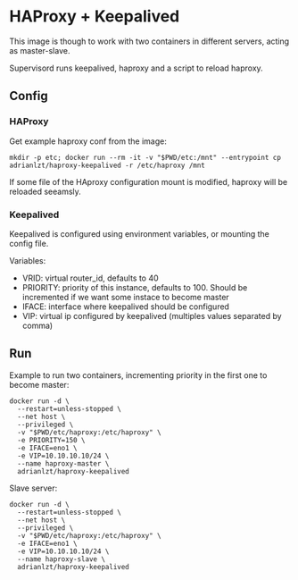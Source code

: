 # HAProxy + Keepalived

This image is though to work with two containers in different servers, acting as master-slave.

Supervisord runs keepalived, haproxy and a script to reload haproxy.

## Config

### HAProxy
Get example haproxy conf from the image:
```
mkdir -p etc; docker run --rm -it -v "$PWD/etc:/mnt" --entrypoint cp adrianlzt/haproxy-keepalived -r /etc/haproxy /mnt
```

If some file of the HAproxy configuration mount is modified, haproxy will be reloaded seeamsly.

### Keepalived
Keepalived is configured using environment variables, or mounting the config file.

Variables:
 * VRID: virtual router_id, defaults to 40
 * PRIORITY: priority of this instance, defaults to 100. Should be incremented if we want some instace to become master
 * IFACE: interface where keepalived should be configured
 * VIP: virtual ip configured by keepalived (multiples values separated by comma)

## Run
Example to run two containers, incrementing priority in the first one to become master:
```
docker run -d \
  --restart=unless-stopped \
  --net host \
  --privileged \
  -v "$PWD/etc/haproxy:/etc/haproxy" \
  -e PRIORITY=150 \
  -e IFACE=eno1 \
  -e VIP=10.10.10.10/24 \
  --name haproxy-master \
  adrianlzt/haproxy-keepalived
```

Slave server:
```
docker run -d \
  --restart=unless-stopped \
  --net host \
  --privileged \
  -v "$PWD/etc/haproxy:/etc/haproxy" \
  -e IFACE=eno1 \
  -e VIP=10.10.10.10/24 \
  --name haproxy-slave \
  adrianlzt/haproxy-keepalived
```
